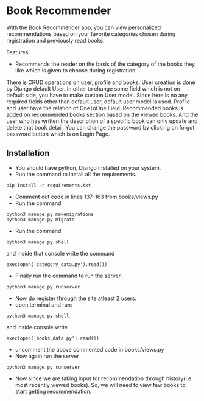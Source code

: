 # Book Recommender
With the Book Recommender app, you can view personalized recommendations based on your favorite categories chosen
        during registration and previously read books.

Features:
- Recommends the reader on the basis of the category of the books they like which is given to choose during registration.

There is CRUD operations on user, profile and books.
User creation is done by Django default User. In other to change some field which is not on default side, you have to make custom User model. Since here is no any required fields other than default user, default user model is used.
Profile and user have the relation of OneToOne Field.
Recommended books is added on recommended books section based on the viewed books. And the user who has written the description of a specific book can only update and delete that book detail.
You can change the password by clicking on forgot password button which is on Login Page.
## Installation
- You should have python, Django installed on your system.
- Run the command to install all the requirements.
```
pip install -r requirements.txt
```
- Comment out code in lines 137-163 from books/views.py
- Run the command
```
python3 manage.py makemigrations
python3 manage.py migrate
```
- Run the command
```
python3 manage.py shell
```
and inside that console write the command
```
exec(open('category_data.py').read())
```
- Finally run the command to run the server.
```
python3 manage.py runserver
```
- Now do register through the site atleast 2 users.
- open terminal and run:
```
python3 manage.py shell
```
and inside console write
```
exec(open('books_data.py').read())
```
- uncomment the above commented code in books/views.py
- Now again run the server
```
python3 manage.py runserver
```
- Now since we are taking input for recommendation through history(i.e. most recently viewed books). So, we will need to view few books to start getting recommendation.
